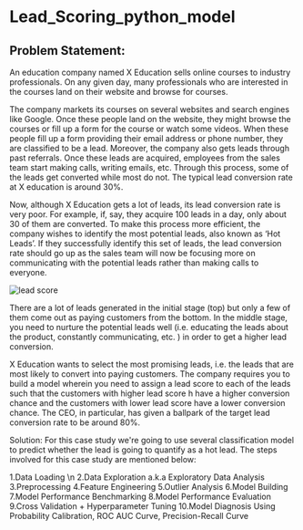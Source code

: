 # Lead_Scoring_python_model
## Problem Statement:
An education company named X Education sells online courses to industry professionals. On any given day, many professionals who are interested in the courses land on their website and browse for courses.

The company markets its courses on several websites and search engines like Google. Once these people land on the website, they might browse the courses or fill up a form for the course or watch some videos. When these people fill up a form providing their email address or phone number, they are classified to be a lead. Moreover, the company also gets leads through past referrals. Once these leads are acquired, employees from the sales team start making calls, writing emails, etc. Through this process, some of the leads get converted while most do not. The typical lead conversion rate at X education is around 30%.

Now, although X Education gets a lot of leads, its lead conversion rate is very poor. For example, if, say, they acquire 100 leads in a day, only about 30 of them are converted. To make this process more efficient, the company wishes to identify the most potential leads, also known as ‘Hot Leads’. If they successfully identify this set of leads, the lead conversion rate should go up as the sales team will now be focusing more on communicating with the potential leads rather than making calls to everyone.

![lead score](https://user-images.githubusercontent.com/4124552/192546401-abc84b0b-89b5-4a7c-b2fa-269ca92497e2.jpg)


There are a lot of leads generated in the initial stage (top) but only a few of them come out as paying customers from the bottom. In the middle stage, you need to nurture the potential leads well (i.e. educating the leads about the product, constantly communicating, etc. ) in order to get a higher lead conversion.

X Education wants to select the most promising leads, i.e. the leads that are most likely to convert into paying customers. The company requires you to build a model wherein you need to assign a lead score to each of the leads such that the customers with higher lead score h have a higher conversion chance and the customers with lower lead score have a lower conversion chance. The CEO, in particular, has given a ballpark of the target lead conversion rate to be around 80%.


Solution:
For this case study we're going to use several classification model to predict whether the lead is going to quantify as a hot lead. The steps involved for this case study are mentioned below:

1.Data Loading \n
2.Data Exploration a.k.a Exploratory Data Analysis
3.Preprocessing
4.Feature Engineering
5.Outlier Analysis
6.Model Building
7.Model Performance Benchmarking
8.Model Performance Evaluation
9.Cross Validation + Hyperparameter Tuning
10.Model Diagnosis Using Probability Calibration, ROC AUC Curve, Precision-Recall Curve
